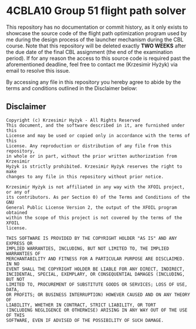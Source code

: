 # 4CBLA10 Group 51 flight path solver

This repository has no documentation or commit history, as it only exists to showcase the source code of the flight path optimization program used by me during the design process of the launcher mechanism during the CBL course. Note that this repository will be deleted exactly **TWO WEEKS** after the due date of the final CBL assignment (the end of the examination period). If for any reason the access to this source code is required past the aforementioned deadline, feel free to contact me (Krzesimir Hyżyk) via email to resolve this issue.

By accessing any file in this repository you hereby agree to abide by the terms and conditions outlined in the Disclaimer below:

## Disclaimer

```
Copyright (c) Krzesimir Hyżyk - All Rights Reserved
This document, and the software described in it, are furnished under this
License and may be used or copied only in accordance with the terms of this
License. Any reproduction or distribution of any file from this repository,
in whole or in part, without the prior written authorization from Krzesimir
Hyżyk is strictly prohibited. Krzesimir Hyżyk reserves the right to make
changes to any file in this repository without prior notice.

Krzesimir Hyżyk is not affiliated in any way with the XFOIL project, or any of
its contributors. As per Section 0) of the Terms and Conditions of the GNU
General Public License Version 2, the output of the XFOIL program obtained
within the scope of this project is not covered by the terms of the XFOIL
license.

THIS SOFTWARE IS PROVIDED BY THE COPYRIGHT HOLDER "AS IS" AND ANY EXPRESS OR
IMPLIED WARRANTIES, INCLUDING, BUT NOT LIMITED TO, THE IMPLIED WARRANTIES OF
MERCHANTABILITY AND FITNESS FOR A PARTICULAR PURPOSE ARE DISCLAIMED. IN NO
EVENT SHALL THE COPYRIGHT HOLDER BE LIABLE FOR ANY DIRECT, INDIRECT,
INCIDENTAL, SPECIAL, EXEMPLARY, OR CONSEQUENTIAL DAMAGES (INCLUDING, BUT NOT
LIMITED TO, PROCUREMENT OF SUBSTITUTE GOODS OR SERVICES; LOSS OF USE, DATA,
OR PROFITS; OR BUSINESS INTERRUPTION) HOWEVER CAUSED AND ON ANY THEORY OF
LIABILITY, WHETHER IN CONTRACT, STRICT LIABILITY, OR TORT
(INCLUDING NEGLIGENCE OR OTHERWISE) ARISING IN ANY WAY OUT OF THE USE OF THIS
SOFTWARE, EVEN IF ADVISED OF THE POSSIBILITY OF SUCH DAMAGE.
```
